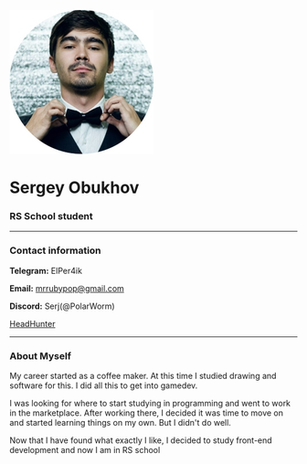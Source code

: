 ![profile image](https://github.com/PolarWorm/rsschool-cv/blob/gh-pages/profile.jpg)


# Sergey Obukhov
### RS School student
******
### Contact information 


**Telegram:** ElPer4ik


**Email:** mrrubypop@gmail.com


**Discord:** Serj(@PolarWorm)


[HeadHunter](https://hh.kz/resume/265410e4ff03d1b1590039ed1f65364a723341)


******
### About Myself


My career started as a coffee maker. At this time I studied drawing and software for this. I did all this to get into gamedev. 


I was looking for where to start studying in programming and went to work in the marketplace. After working there, I decided it was time to move on and started learning things on my own. But I didn't do well.


Now that I have found what exactly I like, I decided to study front-end development and now I am in RS school
